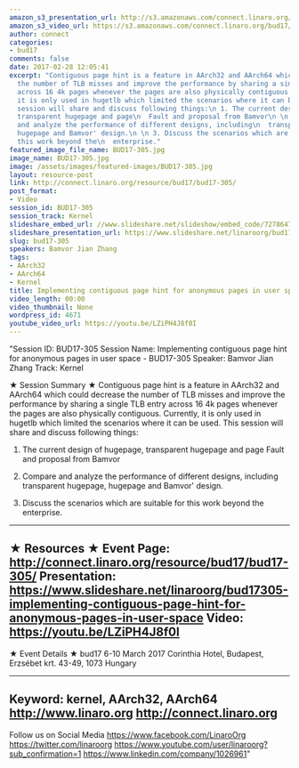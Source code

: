 ```yaml
---
amazon_s3_presentation_url: http://s3.amazonaws.com/connect.linaro.org/bud17/Presentations/BUD17-305%20-%20Implement%20contiguous%20page%20hint%20for%20anonymous%20page%20in%20user%20space%20%281%29.pdf
amazon_s3_video_url: https://s3.amazonaws.com/connect.linaro.org/bud17/Videos/Wednesday/Bud17-305%20Implementing%20contiguous%20page%20hint%20for%20anonymous%20pages%20in%20user%20space.mp4
author: connect
categories:
- bud17
comments: false
date: 2017-02-28 12:05:41
excerpt: "Contiguous page hint is a feature in AArch32 and AArch64 which could decrease
  the number of TLB misses and improve the performance by sharing a single TLB entry
  across 16 4k pages whenever the pages are also physically contiguous. Currently,
  it is only used in hugetlb which limited the scenarios where it can be used. This
  session will share and discuss following things:\n 1. The current design of hugepage,
  transparent hugepage and page\n  Fault and proposal from Bamvor\n \n 2. Compare
  and analyze the performance of different designs, including\n  transparent hugepage,
  hugepage and Bamvor' design.\n \n 3. Discuss the scenarios which are suitable for
  this work beyond the\n  enterprise."
featured_image_file_name: BUD17-305.jpg
image_name: BUD17-305.jpg
image: /assets/images/featured-images/BUD17-305.jpg
layout: resource-post
link: http://connect.linaro.org/resource/bud17/bud17-305/
post_format:
- Video
session_id: BUD17-305
session_track: Kernel
slideshare_embed_url: //www.slideshare.net/slideshow/embed_code/72786472
slideshare_presentation_url: https://www.slideshare.net/linaroorg/bud17305-implementing-contiguous-page-hint-for-anonymous-pages-in-user-space
slug: bud17-305
speakers: Bamvor Jian Zhang
tags:
- AArch32
- AArch64
- Kernel
title: Implementing contiguous page hint for anonymous pages in user space - BUD17-305
video_length: 00:00
video_thumbnail: None
wordpress_id: 4671
youtube_video_url: https://youtu.be/LZiPH4J8f0I
---
```


"Session ID: BUD17-305
Session Name: Implementing contiguous page hint for anonymous pages in user space - BUD17-305
Speaker: Bamvor Jian Zhang
Track: Kernel


★ Session Summary ★
Contiguous page hint is a feature in AArch32 and AArch64 which could decrease the number of TLB misses and improve the performance by sharing a single TLB entry across 16 4k pages whenever the pages are also physically contiguous. Currently, it is only used in hugetlb which limited the scenarios where it can be used. This session will share and discuss following things:
 1. The current design of hugepage, transparent hugepage and page
  Fault and proposal from Bamvor

 2. Compare and analyze the performance of different designs, including
  transparent hugepage, hugepage and Bamvor' design.

 3. Discuss the scenarios which are suitable for this work beyond the
  enterprise.
---------------------------------------------------
★ Resources ★
Event Page: http://connect.linaro.org/resource/bud17/bud17-305/
Presentation: https://www.slideshare.net/linaroorg/bud17305-implementing-contiguous-page-hint-for-anonymous-pages-in-user-space
Video: https://youtu.be/LZiPH4J8f0I
 ---------------------------------------------------

★ Event Details ★
bud17
6-10 March 2017
Corinthia Hotel, Budapest,
Erzsébet krt. 43-49,
1073 Hungary

---------------------------------------------------
Keyword: kernel, AArch32, AArch64
http://www.linaro.org
http://connect.linaro.org
---------------------------------------------------
Follow us on Social Media
https://www.facebook.com/LinaroOrg
https://twitter.com/linaroorg
https://www.youtube.com/user/linaroorg?sub_confirmation=1
https://www.linkedin.com/company/1026961"
